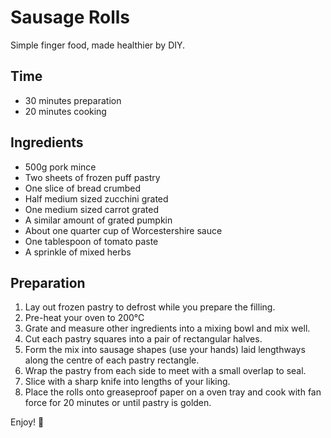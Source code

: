 # Sausage Rolls

Simple finger food, made healthier by DIY.

## Time

- 30 minutes preparation
- 20 minutes cooking

## Ingredients

- 500g pork mince
- Two sheets of frozen puff pastry
- One slice of bread crumbed
- Half medium sized zucchini grated
- One medium sized carrot grated
- A similar amount of grated pumpkin
- About one quarter cup of Worcestershire sauce
- One tablespoon of tomato paste
- A sprinkle of mixed herbs

## Preparation

1. Lay out frozen pastry to defrost while you prepare the filling.
2. Pre-heat your oven to 200°C
3. Grate and measure other ingredients into a mixing bowl and mix well.
4. Cut each pastry squares into a pair of rectangular halves.
5. Form the mix into sausage shapes (use your hands) laid lengthways along the centre of each pastry rectangle.
6. Wrap the pastry from each side to meet with a small overlap to seal.
7. Slice with a sharp knife into lengths of your liking.
8. Place the rolls onto greaseproof paper on a oven tray and cook with fan force for 20 minutes or until pastry is golden.

Enjoy! :tada:
